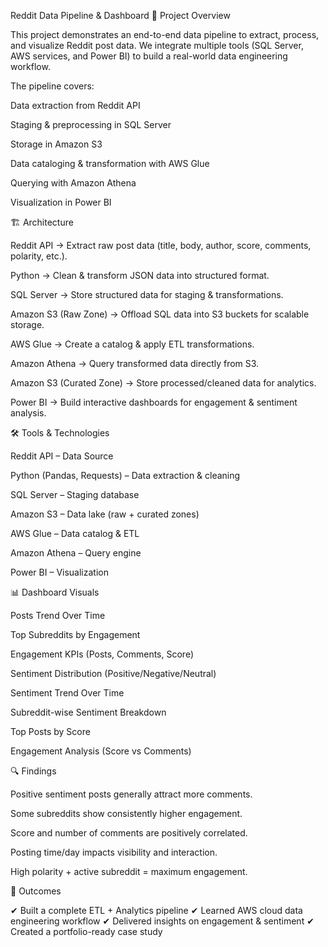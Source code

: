 Reddit Data Pipeline & Dashboard
📌 Project Overview

This project demonstrates an end-to-end data pipeline to extract, process, and visualize Reddit post data.
We integrate multiple tools (SQL Server, AWS services, and Power BI) to build a real-world data engineering workflow.

The pipeline covers:

Data extraction from Reddit API

Staging & preprocessing in SQL Server

Storage in Amazon S3

Data cataloging & transformation with AWS Glue

Querying with Amazon Athena

Visualization in Power BI

🏗️ Architecture

Reddit API → Extract raw post data (title, body, author, score, comments, polarity, etc.).

Python → Clean & transform JSON data into structured format.

SQL Server → Store structured data for staging & transformations.

Amazon S3 (Raw Zone) → Offload SQL data into S3 buckets for scalable storage.

AWS Glue → Create a catalog & apply ETL transformations.

Amazon Athena → Query transformed data directly from S3.

Amazon S3 (Curated Zone) → Store processed/cleaned data for analytics.

Power BI → Build interactive dashboards for engagement & sentiment analysis.

🛠️ Tools & Technologies

Reddit API – Data Source

Python (Pandas, Requests) – Data extraction & cleaning

SQL Server – Staging database

Amazon S3 – Data lake (raw + curated zones)

AWS Glue – Data catalog & ETL

Amazon Athena – Query engine

Power BI – Visualization

📊 Dashboard Visuals

Posts Trend Over Time

Top Subreddits by Engagement

Engagement KPIs (Posts, Comments, Score)

Sentiment Distribution (Positive/Negative/Neutral)

Sentiment Trend Over Time

Subreddit-wise Sentiment Breakdown

Top Posts by Score

Engagement Analysis (Score vs Comments)

🔍 Findings

Positive sentiment posts generally attract more comments.

Some subreddits show consistently higher engagement.

Score and number of comments are positively correlated.

Posting time/day impacts visibility and interaction.

High polarity + active subreddit = maximum engagement.

🎯 Outcomes

✔ Built a complete ETL + Analytics pipeline
✔ Learned AWS cloud data engineering workflow
✔ Delivered insights on engagement & sentiment
✔ Created a portfolio-ready case study
